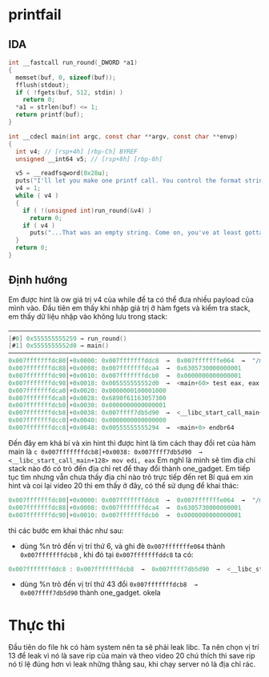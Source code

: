 # printfail
## IDA
```c
int __fastcall run_round(_DWORD *a1)
{
  memset(buf, 0, sizeof(buf));
  fflush(stdout);
  if ( !fgets(buf, 512, stdin) )
    return 0;
  *a1 = strlen(buf) <= 1;
  return printf(buf);
}

int __cdecl main(int argc, const char **argv, const char **envp)
{
  int v4; // [rsp+4h] [rbp-Ch] BYREF
  unsigned __int64 v5; // [rsp+8h] [rbp-8h]

  v5 = __readfsqword(0x28u);
  puts("I'll let you make one printf call. You control the format string. No do-overs.");
  v4 = 1;
  while ( v4 )
  {
    if ( !(unsigned int)run_round(&v4) )
      return 0;
    if ( v4 )
      puts("...That was an empty string. Come on, you've at least gotta try!\nOkay, I'll give you another chance.");
  }
  return 0;
}
```

## Định hướng
Em được hint là ow giá trị v4 của while để ta có thể đưa nhiều payload của mình vào.
Đầu tiên em thấy khi nhập giá trị ở hàm fgets và kiểm tra stack, em thấy dữ liệu nhập vào không lưu trong stack: 
```c
───────────────────────────────────────────────────────────────────────────────────────────────────────────── trace ────
[#0] 0x555555555259 → run_round()
[#1] 0x5555555552d0 → main()
────────────────────────────────────────────────────────────────────────────────────────────────────────────────────────
0x007fffffffdc80│+0x0000: 0x007fffffffddc8  →  0x007fffffffe064  →  "/mnt/d/ctf/utctf/printfail"         ← $rsp
0x007fffffffdc88│+0x0008: 0x007fffffffdca4  →  0x6305730000000001
0x007fffffffdc90│+0x0010: 0x007fffffffdcb0  →  0x0000000000000001        ← $rbp
0x007fffffffdc98│+0x0018: 0x005555555552d0  →  <main+60> test eax, eax
0x007fffffffdca0│+0x0020: 0x0000000100001000
0x007fffffffdca8│+0x0028: 0x6890f61163057300
0x007fffffffdcb0│+0x0030: 0x0000000000000001
0x007fffffffdcb8│+0x0038: 0x007ffff7db5d90  →  <__libc_start_call_main+128> mov edi, eax
0x007fffffffdcc0│+0x0040: 0x0000000000000000
0x007fffffffdcc8│+0x0048: 0x00555555555294  →  <main+0> endbr64
```
Đến đây em khá bí và xin hint thì được hint là tìm cách thay đổi ret của hàm main là ```c 0x007fffffffdcb8│+0x0038: 0x007ffff7db5d90  →  <__libc_start_call_main+128> mov edi, eax```
Em nghĩ là mình sẽ tìm địa chỉ stack nào đó có trỏ đến địa chỉ ret để thay đổi thành one_gadget.
Em tiếp tục tìm nhưng vẫn chưa thấy địa chỉ nào trỏ trực tiếp đến ret
Bí quá em xin hint và coi lại video 20 thì em thấy ở đây, có thể sử dụng để khai thác: 
```c
0x007fffffffdc80│+0x0000: 0x007fffffffddc8  →  0x007fffffffe064  →  "/mnt/d/ctf/utctf/printfail" ,    ← $rsp  //here
0x007fffffffdc88│+0x0008: 0x007fffffffdca4  →  0x6305730000000001
0x007fffffffdc90│+0x0010: 0x007fffffffdcb0  →  0x0000000000000001        ← $rbp
```

thì các bước em khai thác như sau:
- dùng %n trỏ đến vị trí thứ 6, và ghi đè ```0x007fffffffe064``` thành ```0x007fffffffdcb8``` , khi đó tại ```0x007fffffffddc8``` ta có:
```c
0x007fffffffddc8 : 0x007fffffffdcb8  →  0x007ffff7db5d90  →  <__libc_start_call_main+128> mov edi, eax
```
- dùng %n trỏ đến vị trí thứ 43 đổi ```0x007fffffffdcb8  →  0x007ffff7db5d90``` thành one_gadget. okela

# Thực thi
Đầu tiên do file hk có hàm system nên ta sẽ phải leak libc.
Ta nên chọn vị trí 13 để leak vì nó là save rip của main và theo video 20 chú thích thì save rip nó tỉ lệ đúng hơn vì leak những thằng sau, khi chạy server nó là địa chỉ rác.
```python

```
